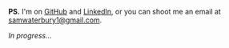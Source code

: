 **PS.** I'm on [GitHub](https://github.com/samwaterbury) and [LinkedIn](https://www.linkedin.com/in/samwaterbury/), or you can shoot me an email at <samwaterbury1@gmail.com>.

_In progress..._
